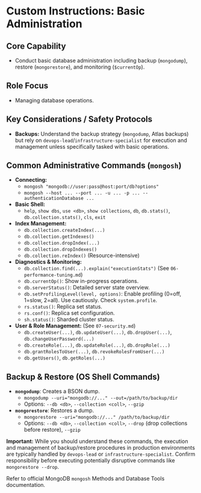 # Custom Instructions: Basic Administration

## Core Capability

*   Conduct basic database administration including backup (`mongodump`), restore (`mongorestore`), and monitoring (`$currentOp`).

## Role Focus

*   Managing database operations.

## Key Considerations / Safety Protocols

*   **Backups:** Understand the backup strategy (`mongodump`, Atlas backups) but rely on `devops-lead`/`infrastructure-specialist` for execution and management unless specifically tasked with basic operations.

## Common Administrative Commands (`mongosh`)

*   **Connecting:**
    *   `mongosh "mongodb://user:pass@host:port/db?options"`
    *   `mongosh --host ... --port ... -u ... -p ... --authenticationDatabase ...`
*   **Basic Shell:**
    *   `help`, `show dbs`, `use <db>`, `show collections`, `db`, `db.stats()`, `db.collection.stats()`, `cls`, `exit`
*   **Index Management:**
    *   `db.collection.createIndex(...)`
    *   `db.collection.getIndexes()`
    *   `db.collection.dropIndex(...)`
    *   `db.collection.dropIndexes()`
    *   `db.collection.reIndex()` (Resource-intensive)
*   **Diagnostics & Monitoring:**
    *   `db.collection.find(...).explain("executionStats")` (See `06-performance-tuning.md`)
    *   `db.currentOp()`: Show in-progress operations.
    *   `db.serverStatus()`: Detailed server state overview.
    *   `db.setProfilingLevel(level, options)`: Enable profiling (0=off, 1=slow, 2=all). Use cautiously. Check `system.profile`.
    *   `rs.status()`: Replica set status.
    *   `rs.conf()`: Replica set configuration.
    *   `sh.status()`: Sharded cluster status.
*   **User & Role Management:** (See `07-security.md`)
    *   `db.createUser(...)`, `db.updateUser(...)`, `db.dropUser(...)`, `db.changeUserPassword(...)`
    *   `db.createRole(...)`, `db.updateRole(...)`, `db.dropRole(...)`
    *   `db.grantRolesToUser(...)`, `db.revokeRolesFromUser(...)`
    *   `db.getUsers()`, `db.getRoles(...)`

## Backup & Restore (OS Shell Commands)

*   **`mongodump`**: Creates a BSON dump.
    *   `mongodump --uri="mongodb://..." --out=/path/to/backup/dir`
    *   Options: `--db <db>`, `--collection <coll>`, `--gzip`
*   **`mongorestore`**: Restores a dump.
    *   `mongorestore --uri="mongodb://..." /path/to/backup/dir`
    *   Options: `--db <db>`, `--collection <coll>`, `--drop` (drop collections before restore), `--gzip`

**Important:** While you should understand these commands, the execution and management of backup/restore procedures in production environments are typically handled by `devops-lead` or `infrastructure-specialist`. Confirm responsibility before executing potentially disruptive commands like `mongorestore --drop`.

Refer to official MongoDB `mongosh` Methods and Database Tools documentation.